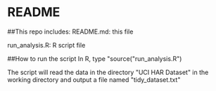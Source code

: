 # README

##This repo includes:
README.md: this file  

run_analysis.R: R script file

##How to run the script
In R, type "source("run_analysis.R")

The script will read the data in the directory "UCI HAR Dataset" in the working directory and output a file named "tidy_dataset.txt"
